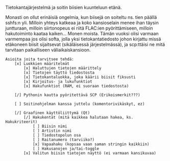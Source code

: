 Tietokantajärjestelmä ja soitin biisien kuunteluun etänä.

Monasti on ollut erinäisiä ongelmia, kun biisejä on soiteltu ns. tien päällä sshfs:n yli.
Milloin yhteys katkeaa ja koko kansioselain menee ihan täysin juntturaan, milloin siirtonopeus ei riitä FLAC:ien pyörittämiseen, milloin hakutoiminto kaataa kaiken... Monen moista.
Tämän vuoksi olisi varmaan varmempaa jos olisi softa, jolla yksi tietokantatiedosto johon kirjattu missä etäkoneen biisit sijaitsevat (sikäläisessä järjestelmässä), ja scp:ttäisi ne mitä tarvitaan paikalliseen väliaikaiskansioon.

	Asioita joita tarvitsee tehdä:
		[x] Luokkien määritelmät
			[x] Haluttujen tietojen määrittely
			[x] Tietojen täyttö tiedostosta
			[x] Tietokantaluokka, joka käärii biisit fiksusti
			[x] Kirjoitus- ja lukufunktiot
			[x] Hakufunktiot (RAM, ei suoraan tiedostosta)

		[/] Pythonin kautta pyöritettävä SCP (Erikoismerkit???)

		[ ] Soitinohjelman kanssa juttelu (komentorivikäskyt, ez)

		[/] Graafinen käyttöliittymä (Qt)
			[/] Hakukentät (mitä kaikkea halutaan hakea, ks. Hakukriteerit)
				[ ] Biisin nimi
				[ ] Artistin nimi
				[ ] Tiedostopolun osa
				[ ] Raitanumero (tarviiko?)
				[x] Vapaahaku (kopsaa vaan saman stringin kaikkiin)
				[ ] Hakusanojen ja/tai-toggle
			[x] Valitun biisin tietojen näyttö (ei varmaan kansikuvaa)
